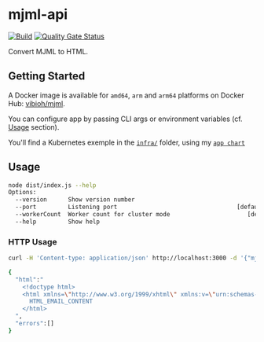 # mjml-api

[![Build](https://github.com/ViBiOh/mjml-api/workflows/Build/badge.svg)](https://github.com/ViBiOh/mjml-api/actions)
[![Quality Gate Status](https://sonarcloud.io/api/project_badges/measure?project=ViBiOh_mjml-api&metric=alert_status)](https://sonarcloud.io/dashboard?id=ViBiOh_mjml-api)

Convert MJML to HTML.

## Getting Started

A Docker image is available for `amd64`, `arm` and `arm64` platforms on Docker Hub: [vibioh/mjml](https://hub.docker.com/r/vibioh/mjml/tags).

You can configure app by passing CLI args or environment variables (cf. [Usage](#usage) section).

You'll find a Kubernetes exemple in the [`infra/`](infra/) folder, using my [`app chart`](https://github.com/ViBiOh/charts/tree/main/app)

## Usage

```bash
node dist/index.js --help
Options:
  --version      Show version number                                   [boolean]
  --port         Listening port                                  [default: 3000]
  --workerCount  Worker count for cluster mode                      [default: 1]
  --help         Show help                                             [boolean]
```

### HTTP Usage

```bash
curl -H 'Content-type: application/json' http://localhost:3000 -d '{"mjml":"<mjml><mj-body></mj-body></mjml>"}'

{
  "html":"
    <!doctype html>
    <html xmlns=\"http://www.w3.org/1999/xhtml\" xmlns:v=\"urn:schemas-microsoft-com:vml\" xmlns:o=\"urn:schemas-microsoft-com:office:office\">
      HTML_EMAIL_CONTENT
    </html>
  ",
  "errors":[]
}
```

